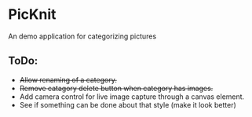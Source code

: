 # PicKnit

An demo application for categorizing pictures

## ToDo:
* ~~Allow renaming of a category.~~
* ~~Remove catagory delete button when category has images.~~
* Add camera control for live image capture through a canvas element.
* See if something can be done about that style (make it look better)
